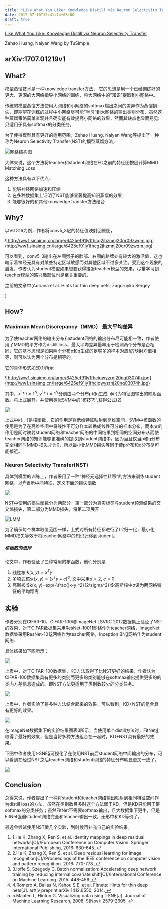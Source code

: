 ```yaml
---
title: "Like What You Like: Knowledge Distill via Neuron Selectivity Transfer"
date: 2017-07-10T13:41:14+08:00
draft: true
---
```

[Like What You Like: Knowledge Distill via Neuron Selectivity Transfer](https://arxiv.org/pdf/1707.01219.pdf)

Zehao Huang, Naiyan Wang by TuSimple

## arXiv:1707.01219v1

## What?

模型蒸馏技术是一种knowledge transfer方法， 它的思想是用一个已经训练好的更大、更深的大网络指导小网络的训练，将大网络中的”知识”提取到小网络中。

传统的模型蒸馏方法使用大网络和小网络的softmax输出之间的差异作为蒸馏损失，即期望在训练的过程中小网络尽可能“学习”到大网络的输出类别分布，虽然这种蒸馏策略简单直观并且确实能有效提高小网络的效果，然而其缺点也显而易见:只适用于具有softmax的分类任务。

为了使得模型具有更好的适用范围，Zehao Huang, Naiyan Wang等提出了一种称为Neuron Selectivity Transfer(NST)的模型蒸馏方法，

![网络结构图](http://ww1.sinaimg.cn/large/6425ef91ly1fhcfxgrrj1j20w40jeq6h.jpg)

大体来说，这个方法将teacher和student网络在FC之前的特征图按层计算MMD Matching Loss

这种方法具有以下优点:

1. 能够神经网络加速和压缩
2. 在多种数据集上证明了NST能够显著提高知识蒸馏的效果
3. 能够很好的和其他knowledge transfer方法结合

## Why?

以VGG16为例，作者将conv5_3层的特征值映射回原图，

![http://ww1.sinaimg.cn/large/6425ef91ly1fhcg2jhzmnj20qr09zwqm.jpg](http://ww1.sinaimg.cn/large/6425ef91ly1fhcg2jhzmnj20qr09zwqm.jpg)

可以看到，conv5_3输出在左图猴子的脸部、右图的路牌处有较大的激活值，这也暗示着神经元具有对某些特定区域敏感而对其他区域不过多关注。受到这个现象的启发，作者认为student模型如果想要获得接近teacher模型的效果，尽量学习到teacher模型的感兴趣部位也是至关重要的。

之前的文章中(Adriana et al. Hints for thin deep nets; Zagoruyko Sergey

)

## How?

### Maximum Mean Discrepancy（MMD） 最大平均差异

为了使teacher网络的输出分布和student网络的输出分布尽可能相一致，作者使用了MMD的平方作为distill loss，最大平均差异最早用于检测两个分布是否相同，它的基本思想是如果两个分布p和q生成的足够多的样本对应f的映射均值相等，则可以认为两个分布是相等的。

它的具体形式如式(1)所示

![http://ww1.sinaimg.cn/large/6425ef91ly1fhciqwyzrnj20nq03074h.jpg](http://ww1.sinaimg.cn/large/6425ef91ly1fhciqwyzrnj20nq03074h.jpg)

其中，${x^i} *{i=1}^N,{y^j}* {i=1}^N$分别由两个分布p和q生成, $\phi(\cdot)$为特征图输出的映射函数。将上式展开，并使用类似SVM中的”[核技巧](https://en.wikipedia.org/wiki/Kernel_method)“,获得公式(2)

![](http://ww1.sinaimg.cn/large/6425ef91ly1fhe2fh5wdoj20v803gjrp.jpg)

上式中$k(\cdot, \cdot)$是核函数，它的作用是将低维特征映射到高维空间，SVM中核函数的使用是为了在高维空间中将线性不可分样本转换成线性可分的样本分布，而本文的作用是同时映射student网络和teacher网络的中间结果到相同的空间分布从而使teacher网络的知识能够更准确的提取到student网络中。因为当且仅当p和q分布完全相同时MMD 损失才为0，所以最小化MMD损失等同于使p分布和q分布尽可能接近。

### Neuron Selectivity Transfer(NST)

具体到模型的训练上，作者采用了一种”神经元选择性转移”的方法来训练student网络，以$f^k$表示中间特征，定义下面的损失函数

![](http://ww1.sinaimg.cn/large/6425ef91ly1fhe2tdebv6j20oa02g3yl.jpg)

NST中使用的损失函数分为两部分，第一部分为真实标签与student预测结果的交叉熵损失，第二部分为MMD损失，将第二项展开

![LMM](http://ww1.sinaimg.cn/large/6425ef91ly1fhdwuuxl4xj20uk05gmy0.jpg)

为了确保每个样本取值范围一样，上式对所有特征都进行了L2归一化，最小化MMD损失等效于将teacher网络中的知识迁移到student。

##### 核函数的选择

论文中，作者验证了三种常用的核函数，他们分别是

1. 线性核:$k(x,y)=x^Ty$
2. 多项式核:$k(x,y)=(x^Ty+c)^d$, 文中采用$d=2$, $c=0$
3. 高斯核:$k(x, y)=exp(-\frac{|x-y|^2}{2\sigma^2})$:高斯核中$\sigma$设为两网络特征的平均距离

## 实验

作者分别在CIFAR-10，CIFAR-100和ImageNet LSVRC 2012数据集上验证了NST的效果，对于CIFAR数据集采用ResNet-1001[1](https://buptweixin.github.io/posts/20170710004611/#fn:1)网络作为teacher网络，ImageNet数据集采用ResNet-101[2](https://buptweixin.github.io/posts/20170710004611/#fn:2)网络作为teacher网络，Inception BN[3](https://buptweixin.github.io/posts/20170710004611/#fn:3)网络作为student网络.

具体结果如下图所示：

![](http://ww1.sinaimg.cn/large/6425ef91ly1fhe380pomgj20n209mjta.jpg)

上表中，对于CIFAR-100数据集，KD方法取得了比NST更好的结果，作者认为CIFAR-100数据集具有更多的类别而更多的类别能够在softmax输出提供更多的的类内方差信息造成的。即NST方法更适用于类别数较少的分类任务。

![](http://ww1.sinaimg.cn/large/6425ef91ly1fhe39c20ndj20uk05wmy7.jpg)

上表中，作者实验了将多种方法结合起来的效果，可以看到，KD+NST的组合具有更好的效果。

![](http://ww1.sinaimg.cn/large/6425ef91ly1fhe3a4zei0j20og09mtan.jpg)

在ImageNet数据集下的实验结果图表3所示，当使用单个distill方法时，FitNet[4](https://buptweixin.github.io/posts/20170710004611/#fn:4)取得了最好的效果，但是当将多种方法组合在一起时，KD+NST具有最好的效果。

下图中作者使用t-SNE[5](https://buptweixin.github.io/posts/20170710004611/#fn:5)可视化了在使用NST前后student网络中间输出的分布，可以看到在经过NST之后teacher网络和student网络的特征分布明显更加一致了。

![](http://ww1.sinaimg.cn/large/6425ef91ly1fhe3ngprssj20gu0bmmz2.jpg)

## Conclusion

总得来说，作者提出了一种将student和teacher网络输出映射到相同特征空间作为distill loss的方法，虽然在类别数目多时这个方法弱于KD，但是KD只能用于带softmax的分类任务；虽然FitNet不需要softmax输出，且大数据集下更牛，但是FitNet强迫student网络完全和teacher输出一致，无形中和KD等价了。

最近会尝试使用NST做几个实验，到时候再补充自己的实验结果。

1. 1.He K, Zhang X, Ren S, et al. Identity mappings in deep residual networks[C]//European Conference on Computer Vision. Springer International Publishing, 2016: 630-645.[ ↩](https://buptweixin.github.io/posts/20170710004611/#fnref:1)
2. 2.He K, Zhang X, Ren S, et al. Deep residual learning for image recognition[C]//Proceedings of the IEEE conference on computer vision and pattern recognition. 2016: 770-778.[ ↩](https://buptweixin.github.io/posts/20170710004611/#fnref:2)
3. 3.Ioffe S, Szegedy C. Batch normalization: Accelerating deep network training by reducing internal covariate shift[C]//International Conference on Machine Learning. 2015: 448-456.[ ↩](https://buptweixin.github.io/posts/20170710004611/#fnref:3)
4. 4.Romero A, Ballas N, Kahou S E, et al. Fitnets: Hints for thin deep nets[J]. arXiv preprint arXiv:1412.6550, 2014.[ ↩](https://buptweixin.github.io/posts/20170710004611/#fnref:4)
5. 5.Maaten L, Hinton G. Visualizing data using t-SNE[J]. Journal of Machine Learning Research, 2008, 9(Nov): 2579-2605.[ ↩](https://buptweixin.github.io/posts/20170710004611/#fnref:5)

